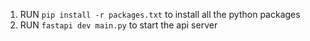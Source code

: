 1. RUN `pip install -r packages.txt` to install all the python packages
2. RUN `fastapi dev main.py` to start the api server
